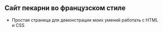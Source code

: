 ## Сайт пекарни во французском стиле

- Простая страница для демонстрации моих умений работать с HTML и CSS

